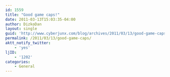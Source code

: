 ```yaml
---
id: 1559
title: "Good game caps!"
date: 2011-03-13T15:03:35-04:00
author: DizkoDan
layout: single
guid: 'http://www.cyberjunx.com/blog/archives/2011/03/13/good-game-caps/'
permalink: /2011/03/13/good-game-caps/
aktt_notify_twitter:
    - 'yes'
ljID:
    - '1202'
categories:
    - General
---
```


<div class="posterous_autopost"></div>
